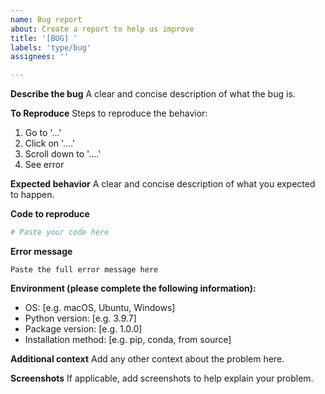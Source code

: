 ```yaml
---
name: Bug report
about: Create a report to help us improve
title: '[BUG] '
labels: 'type/bug'
assignees: ''

---
```


**Describe the bug**
A clear and concise description of what the bug is.

**To Reproduce**
Steps to reproduce the behavior:
1. Go to '...'
2. Click on '....'
3. Scroll down to '....'
4. See error

**Expected behavior**
A clear and concise description of what you expected to happen.

**Code to reproduce**
```python
# Paste your code here
```

**Error message**
```
Paste the full error message here
```

**Environment (please complete the following information):**
 - OS: [e.g. macOS, Ubuntu, Windows]
 - Python version: [e.g. 3.9.7]
 - Package version: [e.g. 1.0.0]
 - Installation method: [e.g. pip, conda, from source]

**Additional context**
Add any other context about the problem here.

**Screenshots**
If applicable, add screenshots to help explain your problem.
